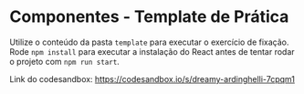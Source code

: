 # Componentes - Template de Prática

Utilize o conteúdo da pasta `template` para executar o exercício de fixação. Rode `npm install` para executar a instalação do React antes de tentar rodar o projeto com `npm run start`.

Link do codesandbox: https://codesandbox.io/s/dreamy-ardinghelli-7cpqm1
